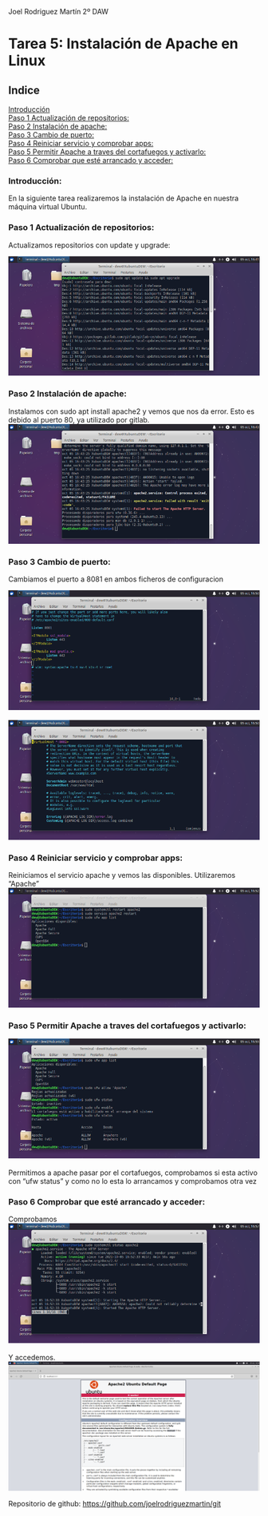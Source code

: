 Joel Rodriguez Martín
2º DAW

# Tarea 5: Instalación de Apache en Linux

## Indice
[Introducción](#introduccion)    
[Paso 1 Actualización de repositorios:](#paso1)     
[Paso 2 Instalación de apache:](#paso2)   
[Paso 3 Cambio de puerto:](#paso3)   
[Paso 4 Reiniciar servicio y comprobar apps:](#paso4)    
[Paso 5 Permitir Apache a traves del cortafuegos y activarlo:](#paso5)   
[Paso 6 Comprobar que esté arrancado y acceder:](#paso6)   


### Introducción:<a name="introduccion"></a>  
En la siguiente tarea realizaremos la instalación de Apache en nuestra máquina virtual Ubuntu.  

### Paso 1 Actualización de repositorios:<a name="paso1"></a>  
Actualizamos repositorios con update y upgrade:  

![Captura 1](https://github.com/joelrodriguezmartin/git/blob/main/imgsT5/captura1.png)<br/>  






### Paso 2 Instalación de apache:<a name="paso2"></a>  
Instalamos con sudo apt install apache2 y vemos que nos da error. Esto es debido al puerto 80, ya utilizado por gitlab.  
![Captura 2](https://github.com/joelrodriguezmartin/git/blob/main/imgsT5/captura2.png)<br/>    

### Paso 3 Cambio de puerto:<a name="paso3"></a>  
Cambiamos el puerto a 8081 en ambos ficheros de configuracion  

![Captura 3](https://github.com/joelrodriguezmartin/git/blob/main/imgsT5/captura3.png)<br/>  
![Captura 4](https://github.com/joelrodriguezmartin/git/blob/main/imgsT5/captura4.png)<br/>  




### Paso 4 Reiniciar servicio y comprobar apps:<a name="paso4"></a>  

Reiniciamos el servicio apache y vemos las disponibles. Utilizaremos “Apache”  
![Captura 5](https://github.com/joelrodriguezmartin/git/blob/main/imgsT5/captura5.png)<br/>  






### Paso 5 Permitir Apache a traves del cortafuegos y activarlo: <a name="paso5"></a>  
![Captura 6](https://github.com/joelrodriguezmartin/git/blob/main/imgsT5/captura6.png)<br/>  
Permitimos a apache pasar por el cortafuegos, comprobamos si esta activo con “ufw status” y como no lo esta lo arrancamos y comprobamos otra vez

### Paso 6 Comprobar que esté arrancado y acceder:<a name="paso6"></a>  
Comprobamos  
![Captura 7](https://github.com/joelrodriguezmartin/git/blob/main/imgsT5/captura7.png)<br/>  
Y accedemos.  
![Captura 8](https://github.com/joelrodriguezmartin/git/blob/main/imgsT5/captura8.png)<br/>  

Repositorio de github: https://github.com/joelrodriguezmartin/git
